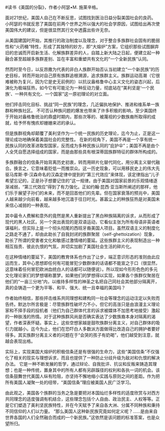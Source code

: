 #读书《美国的分裂》，作者小阿瑟•M. 施莱辛格。

面对21世纪，美国人自己在不断反思，试图找到医治日益分裂美国社会的良药。小阿瑟的书就反思了美国在前两个世界之所以强大的社会学原因，试图给出再次使美国伟大的建议，但是很显然其行文中透露出些许无奈。

从美国建国时开始，其推行的政治制度以及理念，对于整合多族群社会固有的脆弱性和“火药桶”特性，形成了其独特的妙方，即“大熔炉”方案，它组织那些试图摒弃旧的忠诚而开启新生活、化解族群差异的人，自踏上新大陆之日起，便建立起一种融合甚至超越多族群差别、旨在丰富和重塑共有文化的“一个全新民族”认同。

然而时至今日，以反昂撒为代表的非白人族群开始否认当初建立“一个新民族”的历史目标，转而开始对自己原有族群追根溯源，追求族群主义。族群运动高潮（它很难被称为复兴，因为它是史无前例的）以抗议盎格鲁中心主义文化的姿态兴起，后演化为极端狂热，如今它有可能沦为一种反动力量，彻底站在“美利坚是‘一个民族’、一种共有文化、一个国家”这一原初理论的对立面。

他们抨击同化目标、挑战“同一民族”的理念，几近偏执地保护、推进和维系单一族群和种族社区。 不可否认种族问题的爆发也带来了许多积极的影响，至少美国终于开始对盎格鲁统治的鼎盛时期内，那些次等的、被蔑视的少数族裔所取得的成就，给予怀有愧疚却姗姗来迟的承认。

但是族群视角却颠覆了美利坚作为一个统一民族的历史理论，迄今为止，正是这一理论成功地确保着美国社会的完整性。 在新的视角下，美国不再是一个享有统一民族认同的改革进取型国家，反而成为多种民族认同的“庇护伞”；美国不再是由个人全凭自愿选择组成的国家，而是由那些具有根深蒂固族群特征的群体所构成的。

多族群融合的信条开始背离历史初衷，转而用碎片化替代同化，用分离主义替代融合。换言之，它意味着贬低一而推崇众。这一历史现象，可以用移民史上的伟大先驱马库斯·李·汉森命名的汉森定律中提到的“第三代效应”来体现，该定律指出“儿子希望忘记的，正是孙子想要记住的”这一规律。由于美国对国家前景的乐观情绪逐渐减弱，“第三代效应”得到了有力强化。正如约翰·昆西·亚当斯所阐述的那样，他们乐于展望子孙们的未来，而不是回首他们的先辈。但在国家衰落的预兆中，美国人越来越少向前看，越来越多地沉湎于往日时光。甚嚣尘上的种族狂热是对美国未来信心减弱的一种表现。

其中最令人费解和意外的竟然是黑人重新提出了黑白种族隔离的诉求，从而形成了现代的黑人社区。另一个突出表现的是双语运动，它看似主张为所有母语非英语者谋福利，但实际上是一个彻头彻尾的西班牙裔美国人项目。虽然双语主义的制度化之路走不通了，却由此助长了自我封闭的族群聚居（self-ghettoization）现象，助长了所谓的受害者文化和敏感过激情绪的蔓延。这些族群主义的表现制造出一种相互指责、彼此仇恨的气氛，并切实加剧了美国社会生活的碎片化。

在这种情绪的蔓延下，美国的教育体系也作出了让步，端正意识形态的准则由此应运而生，其中心思想即任何有可能冒犯少数群体的话语都不能宣之于口（很显然，这意味着任何冒犯欧洲血统白人的话都可以随便说）。所以现如今形形色色的多元文化理论家们的梦想堪称噩梦。如果他们的梦想得以实现，如果各个族群仅聚居在他们的“一亩三分地”内，以维持多样性的神圣之名把自己同社会其他部分隔离开，真的会铸造一个更为平等、和平、强大、统一且幸福的美国吗？

作者始终相信，那些抨击维系共同理想和建构同一社会等理念的运动注定以失败而告终。默达尔所言极是：尽管族群性破坏力不小，但它的高涨只是由浪漫主义理论家和不择手段的投机者（他们为自己群体代言的诉求被媒体不加思考地接受）激起的一种肤浅的热情。对于这种族群风尚是否确实表达了少数族裔本身对隔离的渴望，作者深表怀疑。事实上，这些空想家越是鼓吹族群分离主义，对自己群体的吸引力就越小。迄今为止，他们在恐吓白人多数派方面做得比改造自己的拥护者要好得多。其实族群分离主义者的问题在于“会哭的孩子有奶喝”，他们越受到注意，就越会表现出格。

实际上，实现美国大熔炉的积极信条还是有很强的生命力，这些“美国信条”不仅强化了相关的现实与理想诉求，而且也提供了一种防止分歧升级为敌对和仇恨的解决办法。 它是一种不断发展的哲学，通过辩论、自我批评、抗议和反叛来铸造其理想；也是一种传统，置身其中的所有人都有另辟蹊径的权利和各执一词的机会。该信条鼓舞世代美国人纵有险阻，亦坚持不懈地缩小实践与原则之间的差距。作为把所有美国人凝聚一处的纽带，“美国信条”理应被美国人民广泛学习。

由此观之，美国各个族群的当务之急是要把对本国灿烂多样性的适度欣赏与对西方共同理念的适度强调有机结合，这些理念包括个人自由、政治民主、人权等等。正是它们塑造了美利坚民族特性，并在今天赋予了来自各大洲、分属不同种族和秉持不同信仰的人们以力量。 “那么美国人这种新民族究竟如何定义呢？……是由来自世界各国的人们全然融合而成的一个新民族。”这依然是该问题的标准答案，也是众望所归。